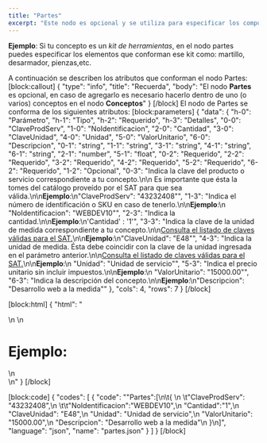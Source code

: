 ```yaml
---
title: "Partes"
excerpt: "Este nodo es opcional y se utiliza para especificar los componentes de un concepto."
---
```

**Ejemplo**:
Si tu concepto es un *kit de herramientas*,  en el nodo partes puedes especificar los elementos que conforman ese kit como: martillo, desarmador, pienzas,etc.

A continuación se describen los atributos que conforman el nodo Partes:
[block:callout]
{
  "type": "info",
  "title": "Recuerda",
  "body": "El nodo **Partes** es opcional, en caso de agregarlo es necesario hacerlo dentro de uno (o varios) conceptos en el nodo  **Conceptos**"
}
[/block]
El nodo de Partes se conforma de los siguientes atributos:
[block:parameters]
{
  "data": {
    "h-0": "Parámetro",
    "h-1": "Tipo",
    "h-2": "Requerido",
    "h-3": "Detalles",
    "0-0": "ClaveProdServ",
    "1-0": "NoIdentificacion",
    "2-0": "Cantidad",
    "3-0": "ClaveUnidad",
    "4-0": "Unidad",
    "5-0": "ValorUnitario",
    "6-0": "Descripcion",
    "0-1": "string",
    "1-1": "string",
    "3-1": "string",
    "4-1": "string",
    "6-1": "string",
    "2-1": "number",
    "5-1": "float",
    "0-2": "Requerido",
    "2-2": "Requerido",
    "3-2": "Requerido",
    "4-2": "Requerido",
    "5-2": "Requerido",
    "6-2": "Requerido",
    "1-2": "Opcional",
    "0-3": "Indica la clave del producto o servicio correspondiente a tu concepto.\n\n Es importante que ésta la tomes del catálogo proveído por el SAT para que sea válida.\n\n**Ejemplo**:\n\"ClaveProdServ\": \"43232408\"",
    "1-3": "Indica el número de identificación o SKU en caso de tenerlo.\n\n**Ejemplo**:\n \"NoIdentificacion\": \"WEBDEV10\"",
    "2-3": "Indica la cantidad.\n\n**Ejemplo**:\n'Cantidad' : '1'",
    "3-3": "Indica la clave de la unidad  de medida correspondiente a tu concepto.\n\n[Consulta el listado de claves válidas para el SAT.](https://developers.factura.com/docs/unidad)\n\n**Ejemplo**:\n\"ClaveUnidad\": \"E48\"",
    "4-3": "Indica la unidad de medida. Ésta debe coincidir con la clave de la unidad ingresada en el parámetro anterior.\n\n[Consulta el listado de claves válidas para el SAT.](https://developers.factura.com/docs/unidad)\n\n**Ejemplo**:\n \"Unidad\": \"Unidad de servicio\"",
    "5-3": "Indica el precio unitario sin incluir impuestos.\n\n**Ejemplo**:\n \"ValorUnitario\": \"15000.00\"",
    "6-3": "Indica la descripción del concepto.\n\n**Ejemplo**:\n\"Descripcion\": \"Desarrollo web a la medida\""
  },
  "cols": 4,
  "rows": 7
}
[/block]

[block:html]
{
  "html": "<div>\n  \n  <h1>Ejemplo:</h1>\n</div>\n<style>\n  h1{\n  \tcolor:#173457;\n    font-size: 18px;\n    font-weight:500;\n  }\n</style>"
}
[/block]

[block:code]
{
  "codes": [
    {
      "code": "\"Partes\":[\n\t{ \n  \t\"ClaveProdServ\": \"43232408\",\n \t\t\"NoIdentificacion\":\"WEBDEV10\",\n    \"Cantidad\":\"1\",\n    \"ClaveUnidad\": \"E48\",\n    \"Unidad\": \"Unidad de servicio\",\n    \"ValorUnitario\": \"15000.00\",\n    \"Descripcion\": \"Desarrollo web a la medida\"\n  }\n]",
      "language": "json",
      "name": "partes.json"
    }
  ]
}
[/block]